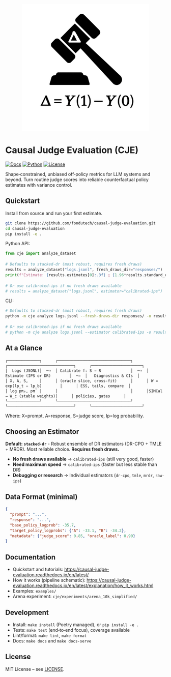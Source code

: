 <div align="center">
  <img src="docs/img/CJE_logo.svg" alt="CJE Logo" width="400">
</div>

# Causal Judge Evaluation (CJE)

[![Docs](https://readthedocs.org/projects/causal-judge-evaluation/badge/?version=latest)](https://causal-judge-evaluation.readthedocs.io/en/latest/)
[![Python](https://img.shields.io/badge/python-3.9%E2%80%933.12-blue)](https://www.python.org/downloads/)
[![License](https://img.shields.io/badge/license-MIT-green)](LICENSE)

Shape‑constrained, unbiased off‑policy metrics for LLM systems and beyond. Turn routine judge scores into reliable counterfactual policy estimates with variance control.

Quickstart
----------

Install from source and run your first estimate.

```bash
git clone https://github.com/fondutech/causal-judge-evaluation.git
cd causal-judge-evaluation
pip install -e .
```

Python API:

```python
from cje import analyze_dataset

# Defaults to stacked-dr (most robust, requires fresh draws)
results = analyze_dataset("logs.jsonl", fresh_draws_dir="responses/")
print(f"Estimate: {results.estimates[0]:.3f} ± {1.96*results.standard_errors[0]:.3f}")

# Or use calibrated-ips if no fresh draws available
# results = analyze_dataset("logs.jsonl", estimator="calibrated-ips")
```

CLI:

```bash
# Defaults to stacked-dr (most robust, requires fresh draws)
python -m cje analyze logs.jsonl --fresh-draws-dir responses/ -o results.json

# Or use calibrated-ips if no fresh draws available
# python -m cje analyze logs.jsonl --estimator calibrated-ips -o results.json
```

At a Glance
-----------

```
┌──────────────┐      ┌────────────────────────────────┐      ┌─────────────────────────────┐      ┌──────────────────────┐
│  Logs (JSONL)│  ─→  │ Calibrate f: S → R             │  ─→  │ Estimate (IPS or DR)        │  ─→  │   Diagnostics & CIs  │
│ X, A, S,     │      │ (oracle slice, cross‑fit)      │      │ W = exp(lp_t − lp_b)        │      │ ESS, tails, compare  │
│ log pπ₀, pπ′ │      │                                │      │SIMCal → W_c (stable weights)│      │ policies, gates      │
└──────────────┘      └────────────────────────────────┘      └─────────────────────────────┘      └──────────────────────┘
```

Where: X=prompt, A=response, S=judge score, lp=log probability.

Choosing an Estimator
---------------------

**Default: `stacked-dr`** - Robust ensemble of DR estimators (DR-CPO + TMLE + MRDR). Most reliable choice. **Requires fresh draws.**

- **No fresh draws available** → `calibrated-ips` (still very good, faster)
- **Need maximum speed** → `calibrated-ips` (faster but less stable than DR)
- **Debugging or research** → Individual estimators (`dr-cpo`, `tmle`, `mrdr`, `raw-ips`)

Data Format (minimal)
---------------------

```json
{
  "prompt": "...",
  "response": "...",
  "base_policy_logprob": -35.7,
  "target_policy_logprobs": {"A": -33.1, "B": -34.2},
  "metadata": {"judge_score": 0.85, "oracle_label": 0.90}
}
```

Documentation
-------------

- Quickstart and tutorials: https://causal-judge-evaluation.readthedocs.io/en/latest/
- How it works (pipeline schematic): https://causal-judge-evaluation.readthedocs.io/en/latest/explanation/how_it_works.html
- Examples: `examples/`
- Arena experiment: `cje/experiments/arena_10k_simplified/`

Development
-----------

- Install: `make install` (Poetry managed), or `pip install -e .`
- Tests: `make test` (end‑to‑end focus), coverage available
- Lint/format: `make lint`, `make format`
- Docs: `make docs` and `make docs-serve`

License
-------

MIT License – see [LICENSE](LICENSE).
